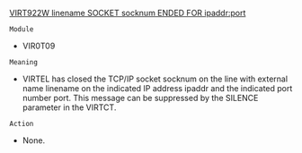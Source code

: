 [VIRT922W linename SOCKET socknum ENDED FOR ipaddr:port](https://virtel.readthedocs.io/en/latest/manuals/virtel/Virtel459MG/messages.html?highlight=VIRT922W#VIRT922W)

`Module`
- VIR0T09

`Meaning`
- VIRTEL has closed the TCP/IP socket socknum on the line with external name linename on the indicated IP address ipaddr and the indicated port number port. This message can be suppressed by the SILENCE parameter in the VIRTCT.

`Action`
- None.
